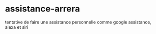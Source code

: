 # assistance-arrera
tentative de faire une assistance personnelle comme google assistance, alexa et siri 
